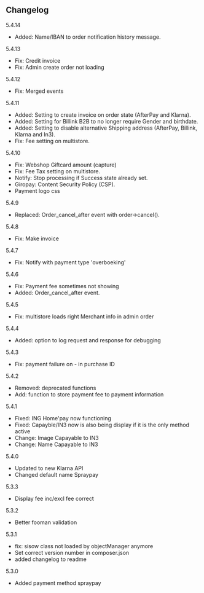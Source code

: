 ## Changelog
5.4.14
- Added: Name/IBAN to order notification history message.

5.4.13
- Fix: Credit invoice
- Fix: Admin create order not loading

5.4.12
- Fix: Merged events

5.4.11
- Added: Setting to create invoice on order state (AfterPay and Klarna). 
- Added: Setting for Billink B2B to no longer require Gender and birthdate.
- Added: Setting to disable alternative Shipping address (AfterPay, Billink, Klarna and In3).
- Fix: Fee setting on multistore.

5.4.10
- Fix: Webshop Giftcard amount (capture)
- Fix: Fee Tax setting on multistore.
- Notify: Stop processing if Success state already set.
- Giropay: Content Security Policy (CSP).
- Payment logo css

5.4.9
- Replaced: Order_cancel_after event with order->cancel().

5.4.8
- Fix: Make invoice

5.4.7
- Fix: Notify with payment type 'overboeking'

5.4.6
- Fix: Payment fee sometimes not showing
- Added: Order_cancel_after event.

5.4.5
- Fix: multistore loads right Merchant info in admin order

5.4.4
- Added: option to log request and response for debugging

5.4.3
- Fix: payment failure on - in purchase ID

5.4.2
- Removed: deprecated functions
- Add: function to store payment fee to payment information

5.4.1
- Fixed: ING Home'pay now functioning
- Fixed: Capayble/IN3 now is also being display if it is the only method active
- Change: Image Capayable to IN3
- Change: Name Capayable to IN3

5.4.0
- Updated to new Klarna API
- Changed default name Spraypay

5.3.3
- Display fee inc/excl fee correct

5.3.2
- Better fooman validation

5.3.1
- fix: sisow class not loaded by objectManager anymore
- Set correct version number in composer.json
- added changelog to readme

5.3.0
- Added payment method spraypay
